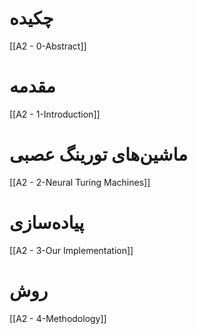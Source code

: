 # چکیده
[[A2 - 0-Abstract]]

# مقدمه
[[A2 - 1-Introduction]]

# ماشین‌های تورینگ عصبی
[[A2 - 2-Neural Turing Machines]]

# پیاده‌سازی
[[A2 - 3-Our Implementation]]

# روش
[[A2 - 4-Methodology]]
